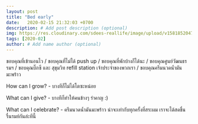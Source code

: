 ```yaml
---
layout: post
title: "Bed early"
date:   2020-02-15 21:32:03 +0700
description: # Add post description (optional)
img: https://res.cloudinary.com/sdees-reallife/image/upload/v1581852047/IMG_0755.jpg # Add image post (optional)
tags: [2020-02]
author: # Add name author (optional)
---
```

ขอบคุณที่เข้านอนไว / ขอบคุณที่ไม่ได้ push up / ขอบคุณที่พักบ้างก็ได้นะ / ขอบคุณศูนย์วัฒนธรรมฯ / ขอบคุณบิ๊กซี และ สุขุมวิท refill station เจ้าประจำของพวกเรา / ขอบคุณครีมนวดน้ำมันมะพร้าว

<i class="fa fa-child" style="color:plum"></i>

How can I grow? - บางทีก็ไม่ได้โตซะหน่อย

What can I give? - บางทีก็ทำให้คนข้างๆ รำคาญ :)

What can I celebrate? - ครีมนวดน้ำมันมะพร้าว น่าจะเท่ากับทุกครั้งที่สระผม เราจะได้สดชื่น รื่นรมย์กันล่ะทีนี้
